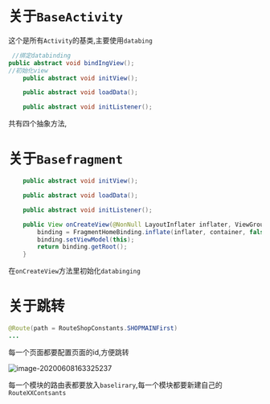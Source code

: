 # 关于`BaseActivity`

这个是所有`Activity`的基类,主要使用`databing`

```java
 //绑定databinding
public abstract void bindIngView();
//初始化view
    public abstract void initView();

    public abstract void loadData();

    public abstract void initListener();
```

共有四个抽象方法,

# 关于`Basefragment`

```java
    public abstract void initView();

    public abstract void loadData();

    public abstract void initListener();

    public View onCreateView(@NonNull LayoutInflater inflater, ViewGroup container, Bundle savedInstanceState) {
        binding = FragmentHomeBinding.inflate(inflater, container, false);
        binding.setViewModel(this);
        return binding.getRoot();
    }

```

在`onCreateView`方法里初始化`databinging`

# 关于跳转

```java
@Route(path = RouteShopConstants.SHOPMAINFirst)
...
```

每一个页面都要配置页面的id,方便跳转

![image-20200608163325237](https://bchimg.oss-cn-beijing.aliyuncs.com/picgo/20200608163325.png)

每一个模块的路由表都要放入`baselirary`,每一个模块都要新建自己的`RouteXXContsants`

